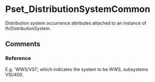 # Pset_DistributionSystemCommon

Distribution system occurrence attributes attached to an instance of IfcDistributionSystem.<!-- end of definition -->


## Comments

### Reference

E.g. 'WWS/VS1', which indicates the system to be WWS, subsystems VSI/400.

